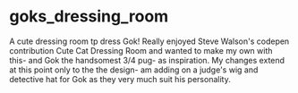 # goks_dressing_room
A cute dressing room tp dress Gok! Really enjoyed Steve Walson's codepen contribution Cute Cat Dressing Room and wanted to make my own with this- and Gok the handsomest 3/4 pug- as inspiration. My changes extend at this point only to the the design- am adding on a judge's wig and detective hat for Gok as they very much suit his personality. 
